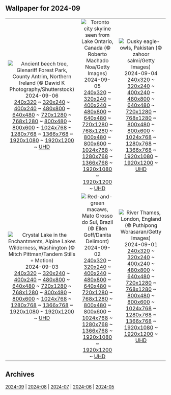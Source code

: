 ## Wallpaper for 2024-09
|      |      |      |
| :----: | :----: | :----: |
|![Ancient beech tree, Glenariff Forest Park, County Antrim, Northern Ireland (© Dawid K Photography/Shutterstock)](https://www.bing.com/th?id=OHR.GlenariffPark_ROW1563275135_320x240.jpg)<br />2024-09-06<br />[240x320](https://www.bing.com/th?id=OHR.GlenariffPark_ROW1563275135_240x320.jpg) ~ [320x240](https://www.bing.com/th?id=OHR.GlenariffPark_ROW1563275135_320x240.jpg) ~ [400x240](https://www.bing.com/th?id=OHR.GlenariffPark_ROW1563275135_400x240.jpg) ~ [480x800](https://www.bing.com/th?id=OHR.GlenariffPark_ROW1563275135_480x800.jpg) ~ [640x480](https://www.bing.com/th?id=OHR.GlenariffPark_ROW1563275135_640x480.jpg) ~ [720x1280](https://www.bing.com/th?id=OHR.GlenariffPark_ROW1563275135_720x1280.jpg) ~ [768x1280](https://www.bing.com/th?id=OHR.GlenariffPark_ROW1563275135_768x1280.jpg) ~ [800x480](https://www.bing.com/th?id=OHR.GlenariffPark_ROW1563275135_800x480.jpg) ~ [800x600](https://www.bing.com/th?id=OHR.GlenariffPark_ROW1563275135_800x600.jpg) ~ [1024x768](https://www.bing.com/th?id=OHR.GlenariffPark_ROW1563275135_1024x768.jpg) ~ [1280x768](https://www.bing.com/th?id=OHR.GlenariffPark_ROW1563275135_1280x768.jpg) ~ [1366x768](https://www.bing.com/th?id=OHR.GlenariffPark_ROW1563275135_1366x768.jpg) ~ [1920x1080](https://www.bing.com/th?id=OHR.GlenariffPark_ROW1563275135_1920x1080.jpg) ~ [1920x1200](https://www.bing.com/th?id=OHR.GlenariffPark_ROW1563275135_1920x1200.jpg) ~ [UHD](https://www.bing.com/th?id=OHR.GlenariffPark_ROW1563275135_UHD.jpg)|![Toronto city skyline seen from Lake Ontario, Canada (© Roberto Machado Noa/Getty Images)](https://www.bing.com/th?id=OHR.TIFF2024_ROW8059887300_320x240.jpg)<br />2024-09-05<br />[240x320](https://www.bing.com/th?id=OHR.TIFF2024_ROW8059887300_240x320.jpg) ~ [320x240](https://www.bing.com/th?id=OHR.TIFF2024_ROW8059887300_320x240.jpg) ~ [400x240](https://www.bing.com/th?id=OHR.TIFF2024_ROW8059887300_400x240.jpg) ~ [480x800](https://www.bing.com/th?id=OHR.TIFF2024_ROW8059887300_480x800.jpg) ~ [640x480](https://www.bing.com/th?id=OHR.TIFF2024_ROW8059887300_640x480.jpg) ~ [720x1280](https://www.bing.com/th?id=OHR.TIFF2024_ROW8059887300_720x1280.jpg) ~ [768x1280](https://www.bing.com/th?id=OHR.TIFF2024_ROW8059887300_768x1280.jpg) ~ [800x480](https://www.bing.com/th?id=OHR.TIFF2024_ROW8059887300_800x480.jpg) ~ [800x600](https://www.bing.com/th?id=OHR.TIFF2024_ROW8059887300_800x600.jpg) ~ [1024x768](https://www.bing.com/th?id=OHR.TIFF2024_ROW8059887300_1024x768.jpg) ~ [1280x768](https://www.bing.com/th?id=OHR.TIFF2024_ROW8059887300_1280x768.jpg) ~ [1366x768](https://www.bing.com/th?id=OHR.TIFF2024_ROW8059887300_1366x768.jpg) ~ [1920x1080](https://www.bing.com/th?id=OHR.TIFF2024_ROW8059887300_1920x1080.jpg) ~ [1920x1200](https://www.bing.com/th?id=OHR.TIFF2024_ROW8059887300_1920x1200.jpg) ~ [UHD](https://www.bing.com/th?id=OHR.TIFF2024_ROW8059887300_UHD.jpg)|![Dusky eagle-owls, Pakistan (© zahoor salmi/Getty Images)](https://www.bing.com/th?id=OHR.DuskyOwls_ROW7167692240_320x240.jpg)<br />2024-09-04<br />[240x320](https://www.bing.com/th?id=OHR.DuskyOwls_ROW7167692240_240x320.jpg) ~ [320x240](https://www.bing.com/th?id=OHR.DuskyOwls_ROW7167692240_320x240.jpg) ~ [400x240](https://www.bing.com/th?id=OHR.DuskyOwls_ROW7167692240_400x240.jpg) ~ [480x800](https://www.bing.com/th?id=OHR.DuskyOwls_ROW7167692240_480x800.jpg) ~ [640x480](https://www.bing.com/th?id=OHR.DuskyOwls_ROW7167692240_640x480.jpg) ~ [720x1280](https://www.bing.com/th?id=OHR.DuskyOwls_ROW7167692240_720x1280.jpg) ~ [768x1280](https://www.bing.com/th?id=OHR.DuskyOwls_ROW7167692240_768x1280.jpg) ~ [800x480](https://www.bing.com/th?id=OHR.DuskyOwls_ROW7167692240_800x480.jpg) ~ [800x600](https://www.bing.com/th?id=OHR.DuskyOwls_ROW7167692240_800x600.jpg) ~ [1024x768](https://www.bing.com/th?id=OHR.DuskyOwls_ROW7167692240_1024x768.jpg) ~ [1280x768](https://www.bing.com/th?id=OHR.DuskyOwls_ROW7167692240_1280x768.jpg) ~ [1366x768](https://www.bing.com/th?id=OHR.DuskyOwls_ROW7167692240_1366x768.jpg) ~ [1920x1080](https://www.bing.com/th?id=OHR.DuskyOwls_ROW7167692240_1920x1080.jpg) ~ [1920x1200](https://www.bing.com/th?id=OHR.DuskyOwls_ROW7167692240_1920x1200.jpg) ~ [UHD](https://www.bing.com/th?id=OHR.DuskyOwls_ROW7167692240_UHD.jpg)|
|![Crystal Lake in the Enchantments, Alpine Lakes Wilderness, Washington (© Mitch Pittman/Tandem Stills + Motion)](https://www.bing.com/th?id=OHR.AlpineLakes_ROW0304346797_320x240.jpg)<br />2024-09-03<br />[240x320](https://www.bing.com/th?id=OHR.AlpineLakes_ROW0304346797_240x320.jpg) ~ [320x240](https://www.bing.com/th?id=OHR.AlpineLakes_ROW0304346797_320x240.jpg) ~ [400x240](https://www.bing.com/th?id=OHR.AlpineLakes_ROW0304346797_400x240.jpg) ~ [480x800](https://www.bing.com/th?id=OHR.AlpineLakes_ROW0304346797_480x800.jpg) ~ [640x480](https://www.bing.com/th?id=OHR.AlpineLakes_ROW0304346797_640x480.jpg) ~ [720x1280](https://www.bing.com/th?id=OHR.AlpineLakes_ROW0304346797_720x1280.jpg) ~ [768x1280](https://www.bing.com/th?id=OHR.AlpineLakes_ROW0304346797_768x1280.jpg) ~ [800x480](https://www.bing.com/th?id=OHR.AlpineLakes_ROW0304346797_800x480.jpg) ~ [800x600](https://www.bing.com/th?id=OHR.AlpineLakes_ROW0304346797_800x600.jpg) ~ [1024x768](https://www.bing.com/th?id=OHR.AlpineLakes_ROW0304346797_1024x768.jpg) ~ [1280x768](https://www.bing.com/th?id=OHR.AlpineLakes_ROW0304346797_1280x768.jpg) ~ [1366x768](https://www.bing.com/th?id=OHR.AlpineLakes_ROW0304346797_1366x768.jpg) ~ [1920x1080](https://www.bing.com/th?id=OHR.AlpineLakes_ROW0304346797_1920x1080.jpg) ~ [1920x1200](https://www.bing.com/th?id=OHR.AlpineLakes_ROW0304346797_1920x1200.jpg) ~ [UHD](https://www.bing.com/th?id=OHR.AlpineLakes_ROW0304346797_UHD.jpg)|![Red-and-green macaws, Mato Grosso do Sul, Brazil (© Ellen Goff/Danita Delimont)](https://www.bing.com/th?id=OHR.BuracodasAraras_ROW6781407231_320x240.jpg)<br />2024-09-02<br />[240x320](https://www.bing.com/th?id=OHR.BuracodasAraras_ROW6781407231_240x320.jpg) ~ [320x240](https://www.bing.com/th?id=OHR.BuracodasAraras_ROW6781407231_320x240.jpg) ~ [400x240](https://www.bing.com/th?id=OHR.BuracodasAraras_ROW6781407231_400x240.jpg) ~ [480x800](https://www.bing.com/th?id=OHR.BuracodasAraras_ROW6781407231_480x800.jpg) ~ [640x480](https://www.bing.com/th?id=OHR.BuracodasAraras_ROW6781407231_640x480.jpg) ~ [720x1280](https://www.bing.com/th?id=OHR.BuracodasAraras_ROW6781407231_720x1280.jpg) ~ [768x1280](https://www.bing.com/th?id=OHR.BuracodasAraras_ROW6781407231_768x1280.jpg) ~ [800x480](https://www.bing.com/th?id=OHR.BuracodasAraras_ROW6781407231_800x480.jpg) ~ [800x600](https://www.bing.com/th?id=OHR.BuracodasAraras_ROW6781407231_800x600.jpg) ~ [1024x768](https://www.bing.com/th?id=OHR.BuracodasAraras_ROW6781407231_1024x768.jpg) ~ [1280x768](https://www.bing.com/th?id=OHR.BuracodasAraras_ROW6781407231_1280x768.jpg) ~ [1366x768](https://www.bing.com/th?id=OHR.BuracodasAraras_ROW6781407231_1366x768.jpg) ~ [1920x1080](https://www.bing.com/th?id=OHR.BuracodasAraras_ROW6781407231_1920x1080.jpg) ~ [1920x1200](https://www.bing.com/th?id=OHR.BuracodasAraras_ROW6781407231_1920x1200.jpg) ~ [UHD](https://www.bing.com/th?id=OHR.BuracodasAraras_ROW6781407231_UHD.jpg)|![River Thames, London, England (© Puthipong Worasaran/Getty Images)](https://www.bing.com/th?id=OHR.ThamesLondon_ROW6580939487_320x240.jpg)<br />2024-09-01<br />[240x320](https://www.bing.com/th?id=OHR.ThamesLondon_ROW6580939487_240x320.jpg) ~ [320x240](https://www.bing.com/th?id=OHR.ThamesLondon_ROW6580939487_320x240.jpg) ~ [400x240](https://www.bing.com/th?id=OHR.ThamesLondon_ROW6580939487_400x240.jpg) ~ [480x800](https://www.bing.com/th?id=OHR.ThamesLondon_ROW6580939487_480x800.jpg) ~ [640x480](https://www.bing.com/th?id=OHR.ThamesLondon_ROW6580939487_640x480.jpg) ~ [720x1280](https://www.bing.com/th?id=OHR.ThamesLondon_ROW6580939487_720x1280.jpg) ~ [768x1280](https://www.bing.com/th?id=OHR.ThamesLondon_ROW6580939487_768x1280.jpg) ~ [800x480](https://www.bing.com/th?id=OHR.ThamesLondon_ROW6580939487_800x480.jpg) ~ [800x600](https://www.bing.com/th?id=OHR.ThamesLondon_ROW6580939487_800x600.jpg) ~ [1024x768](https://www.bing.com/th?id=OHR.ThamesLondon_ROW6580939487_1024x768.jpg) ~ [1280x768](https://www.bing.com/th?id=OHR.ThamesLondon_ROW6580939487_1280x768.jpg) ~ [1366x768](https://www.bing.com/th?id=OHR.ThamesLondon_ROW6580939487_1366x768.jpg) ~ [1920x1080](https://www.bing.com/th?id=OHR.ThamesLondon_ROW6580939487_1920x1080.jpg) ~ [1920x1200](https://www.bing.com/th?id=OHR.ThamesLondon_ROW6580939487_1920x1200.jpg) ~ [UHD](https://www.bing.com/th?id=OHR.ThamesLondon_ROW6580939487_UHD.jpg)|

## Archives
[2024-09](/archives/2024-09/) | [2024-08](/archives/2024-08/) | [2024-07](/archives/2024-07/) | [2024-06](/archives/2024-06/) | [2024-05](/archives/2024-05/)